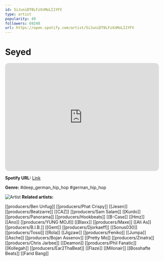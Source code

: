 ```yaml
---
id: 5iJuniDT0LFzXnMoLI1YFV
type: artist
popularity: 49
followers: 69240
url: https://open.spotify.com/artist/5iJuniDT0LFzXnMoLI1YFV
---
```

# Seyed

<iframe style="border-radius:12px" src="https://open.spotify.com/embed/artist/5iJuniDT0LFzXnMoLI1YFV" width="100%" height="352" frameBorder="0" allowfullscreen="" allow="autoplay; clipboard-write; encrypted-media; fullscreen; picture-in-picture" loading="lazy"></iframe>

**Spotify URL:** [Link](https://open.spotify.com/artist/5iJuniDT0LFzXnMoLI1YFV)

**Genre:**  #deep_german_hip_hop #german_hip_hop

![Artist](https://i.scdn.co/image/ab6761610000e5eb995e288d9d53a72811442115)
**Related artists:**

[[producers/Ben Unfug]]
[[producers/Phat Crispy]]
[[Jesen]]
[[producers/Beatzarre]]
[[CAZ]]
[[producers/Sam Salam]]
[[Kurdo]]
[[producers/Panorama]]
[[producers/Hookbeats]]
[[B-Case]]
[[Hmz]]
[[Ano]]
[[producers/YUNG MOJI]]
[[Blaxx]]
[[producers/Maxe]]
[[Ali As]]
[[producers/B.I.B.]]
[[Gent]]
[[producers/Djorkaeff]]
[[Sonus030]]
[[producers/Tossi]]
[[Rola]]
[[Jigzaw]]
[[producers/Feniko]]
[[Jumpa]]
[[Asche]]
[[producers/Bojan Assenov]]
[[Pretty Mo]]
[[producers/Zinatra]]
[[producers/Chris Jarbee]]
[[Deamon]]
[[producers/Phil Fanatic]]
[[Kollegah]]
[[producers/Ear2ThaBeat]]
[[Flaze]]
[[Milonair]]
[[Bosshafte Beats]]
[[Farid Bang]]
